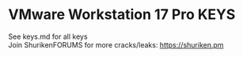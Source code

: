 # VMware Workstation 17 Pro KEYS
See keys.md for all keys
<br>Join ShurikenFORUMS for more cracks/leaks: https://shuriken.pm
